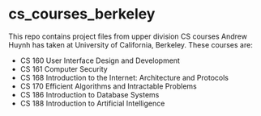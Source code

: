 # cs_courses_berkeley
This repo contains project files from upper division CS courses Andrew Huynh has taken at University of California, Berkeley.
These courses are:
* CS 160 User Interface Design and Development
* CS 161 Computer Security
* CS 168 Introduction to the Internet: Architecture and Protocols
* CS 170 Efficient Algorithms and Intractable Problems
* CS 186 Introduction to Database Systems
* CS 188 Introduction to Artificial Intelligence

